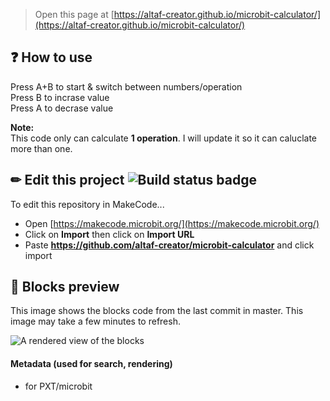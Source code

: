 
> Open this page at [https://altaf-creator.github.io/microbit-calculator/](https://altaf-creator.github.io/microbit-calculator/)

## ❓ How to use

Press A+B to start & switch between numbers/operation  
Press B to incrase value  
Press A to decrase value  

**Note:**  
This code only can calculate **1 operation**. I will update it so it can caluclate more than one.

## ✏ Edit this project ![Build status badge](https://github.com/altaf-creator/microbit-calculator/workflows/MakeCode/badge.svg)

To edit this repository in MakeCode...

* Open [https://makecode.microbit.org/](https://makecode.microbit.org/)
* Click on **Import** then click on **Import URL**
* Paste **https://github.com/altaf-creator/microbit-calculator** and click import

## 🧱 Blocks preview

This image shows the blocks code from the last commit in master.
This image may take a few minutes to refresh.

![A rendered view of the blocks](https://github.com/altaf-creator/microbit-calculator/raw/master/.github/makecode/blocks.png)

#### Metadata (used for search, rendering)

* for PXT/microbit
<script src="https://makecode.com/gh-pages-embed.js"></script><script>makeCodeRender("{{ site.makecode.home_url }}", "{{ site.github.owner_name }}/{{ site.github.repository_name }}");</script>
